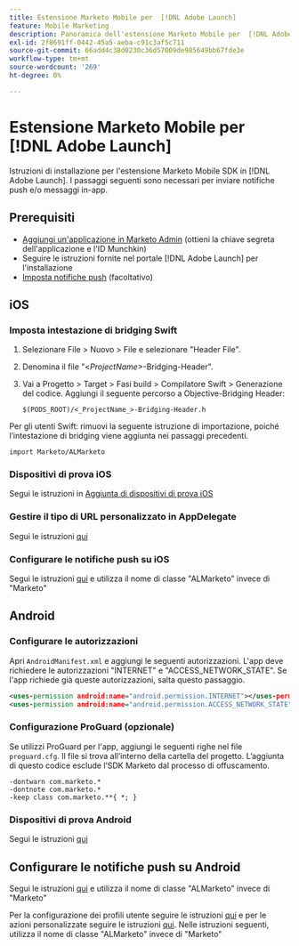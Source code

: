 ```yaml
---
title: Estensione Marketo Mobile per  [!DNL Adobe Launch]
feature: Mobile Marketing
description: Panoramica dell'estensione Marketo Mobile per  [!DNL Adobe Launch]
exl-id: 2f8691ff-0442-45a5-aeba-c91c3af5c711
source-git-commit: 66add4c38d0230c36d57009de985649bb67fde3e
workflow-type: tm+mt
source-wordcount: '269'
ht-degree: 0%

---
```


# Estensione Marketo Mobile per [!DNL Adobe Launch]

Istruzioni di installazione per l&#39;estensione Marketo Mobile SDK in [!DNL Adobe Launch]. I passaggi seguenti sono necessari per inviare notifiche push e/o messaggi in-app.

## Prerequisiti

- [Aggiungi un&#39;applicazione in Marketo Admin](https://experienceleague.adobe.com/it/docs/marketo/using/product-docs/mobile-marketing/admin/add-a-mobile-app) (ottieni la chiave segreta dell&#39;applicazione e l&#39;ID Munchkin)
- Seguire le istruzioni fornite nel portale [!DNL Adobe Launch] per l&#39;installazione
- [Imposta notifiche push](push-notifications.md) (facoltativo)

## iOS

### Imposta intestazione di bridging Swift

1. Selezionare File > Nuovo > File e selezionare &quot;Header File&quot;.
1. Denomina il file &quot;&lt;_ProjectName_>-Bridging-Header&quot;.
1. Vai a Progetto > Target > Fasi build > Compilatore Swift > Generazione del codice. Aggiungi il seguente percorso a Objective-Bridging Header:

   `$(PODS_ROOT)/<_ProjectName_>-Bridging-Header.h`

Per gli utenti Swift: rimuovi la seguente istruzione di importazione, poiché l’intestazione di bridging viene aggiunta nei passaggi precedenti.

`import Marketo/ALMarketo`

### Dispositivi di prova iOS

Segui le istruzioni in [Aggiunta di dispositivi di prova iOS](installation.md#ios_test_devices)

### Gestire il tipo di URL personalizzato in AppDelegate

Segui le istruzioni [qui](installation.md#ios_test_devices)

### Configurare le notifiche push su iOS

Segui le istruzioni [qui](push-notifications.md) e utilizza il nome di classe &quot;ALMarketo&quot; invece di &quot;Marketo&quot;

## Android

### Configurare le autorizzazioni

Apri `AndroidManifest.xml` e aggiungi le seguenti autorizzazioni. L&#39;app deve richiedere le autorizzazioni &quot;INTERNET&quot; e &quot;ACCESS_NETWORK_STATE&quot;. Se l&#39;app richiede già queste autorizzazioni, salta questo passaggio.

```xml
<uses‐permission android:name="android.permission.INTERNET"></uses‐permission>
<uses‐permission android:name="android.permission.ACCESS_NETWORK_STATE"></uses‐permission>
```

### Configurazione ProGuard (opzionale)

Se utilizzi ProGuard per l&#39;app, aggiungi le seguenti righe nel file `proguard.cfg`. Il file si trova all’interno della cartella del progetto. L’aggiunta di questo codice esclude l’SDK Marketo dal processo di offuscamento.

```
-dontwarn com.marketo.*
-dontnote com.marketo.*
-keep class com.marketo.**{ *; }
```

### Dispositivi di prova Android

Segui le istruzioni [qui](installation.md#android_test_devices)

## Configurare le notifiche push su Android

Segui le istruzioni [qui](installation.md#android_firebase_cloud_messaging_support) e utilizza il nome di classe &quot;ALMarketo&quot; invece di &quot;Marketo&quot;

Per la configurazione dei profili utente seguire le istruzioni [qui](user-profiles.md) e per le azioni personalizzate seguire le istruzioni [qui](custom-actions.md#android_custom_action). Nelle istruzioni seguenti, utilizza il nome di classe &quot;ALMarketo&quot; invece di &quot;Marketo&quot;
